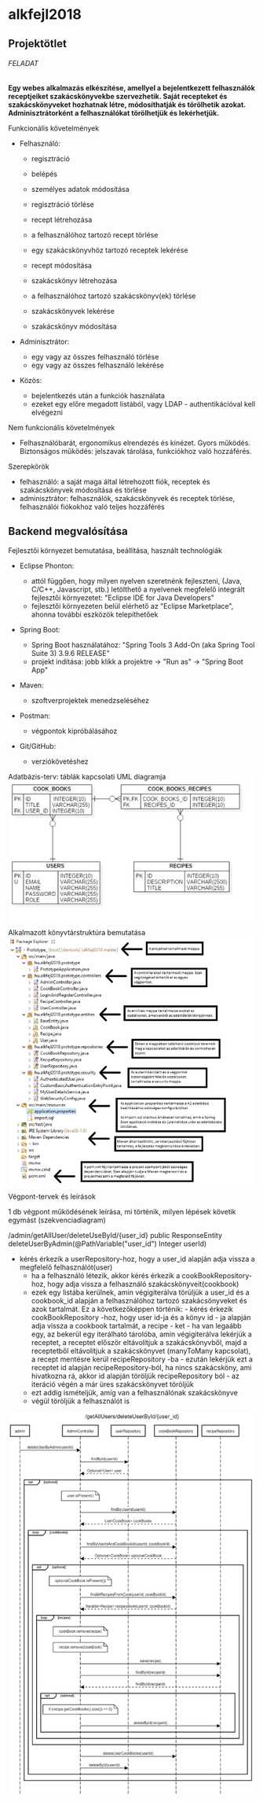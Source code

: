# alkfejl2018
## Projektötlet

###### FELADAT
**Egy webes alkalmazás elkészítése, amellyel a bejelentkezett felhasználók receptjeiket szakácskönyvekbe szervezhetik. Saját recepteket és szakácskönyveket hozhatnak létre, módosíthatják és törölhetik azokat. Adminisztrátorként a felhasználókat törölhetjük és lekérhetjük.**

Funkcionális követelmények

* Felhasználó: 
	* regisztráció
	* belépés
	* személyes adatok módosítása
	* regisztráció törlése

	* recept létrehozása
	* a felhasználóhoz tartozó recept törlése
	* egy szakácskönyvhöz tartozó receptek lekérése
	* recept módosítása
				
	* szakácskönyv létrehozása
	* a felhasználóhoz tartozó szakácskönyv(ek) törlése
	* szakácskönyvek lekérése
	* szakácskönyv módosítása

* Adminisztrátor: 
	* egy vagy az összes felhasználó törlése		
	* egy vagy az összes felhasználó lekérése
				
* Közös: 
	* bejelentkezés után a funkciók használata 
	* ezeket egy előre megadott listából, vagy LDAP - authentikációval kell elvégezni

Nem funkcionális követelmények

* Felhasználóbarát, ergonomikus elrendezés és kinézet. Gyors működés. Biztonságos működés: jelszavak tárolása, funkciókhoz való hozzáférés.

Szerepkörök

* felhasználó: a saját maga által létrehozott fiók, receptek és szakácskönyvek módosítása és törlése
* adminisztrátor: felhasználók, szakácskönyvek és receptek törlése, felhasználói fiókokhoz való teljes hozzáférés

## Backend megvalósítása

Fejlesztői környezet bemutatása, beállítása, használt technológiák

* Eclipse Phonton:
	* attól függően, hogy milyen nyelven szeretnénk fejleszteni, (Java, C/C++, Javascript, stb.)
	letölthető a nyelvenek megfelelő integrált fejlesztői környezetet: "Eclipse IDE for Java Developers" 
	* fejlesztői környezeten belül elérhető az "Eclipse Marketplace", ahonna további eszközök telepíthetőek
		
* Spring Boot:
	* Spring Boot használatához: "Spring Tools 3 Add-On (aka Spring Tool Suite 3) 3.9.6 RELEASE"
	* projekt indítása: jobb klikk a projektre -> "Run as" -> "Spring Boot App"
		
* Maven:
	* szoftverprojektek menedzseléséhez
	
* Postman:						
	* végpontok kipróbálásához
							
* Git/GitHub:
	* verziókövetéshez

Adatbázis-terv: táblák kapcsolati UML diagramja
![Screenshot](db.jpg)

Alkalmazott könyvtárstruktúra bemutatása
![Screenshot](folders.bmp)

Végpont-tervek és leírások

1 db végpont működésének leírása, mi történik, milyen lépések követik egymást (szekvenciadiagram)

/admin/getAllUser/deleteUseById/{user_id}
public ResponseEntity<Void> deleteUserByAdmin(@PathVariable("user_id") Integer userId)

- kérés érkezik a userRepository-hoz, hogy a user_id alapján adja vissza a megfelelő felhasználót(user)
	- ha a felhasználó létezik, akkor kérés érkezik a cookBookRepository-hoz, hogy adja vissza a felhasználó
	szakácskönyveit(cookbook)
	- ezek egy listába kerülnek, amin végigiterálva törüljük a user_id és a cookbook_id alapján a felhasználóhoz tartozó
	szakácsönyveket és azok tartalmát. Ez a következőképpen történik:
			- kérés érkezik cookBookRepository -hoz, hogy user id-ja és a könyv id - ja alapján adja vissza a cookbook tartalmát, a recipe - ket 
				- ha van legaább egy, az bekerül egy iterálható tárolóba, amin végigiterálva lekérjük a receptet, a receptet először eltávolítjuk a szakácskönyvből, majd a receptetből eltávolítjuk a szakácskönyvet (manyToMany kapcsolat), a recept mentésre kerül recipeRepository -ba
			- ezután lekérjük ezt a receptet id alapján recipeRepository-ból, ha nincs szakácsköny, ami hivatkozna rá, akkor id alapján töröljük recipeRepository ból
			- az iteráció végén a már üres szakácskönyvet töröljük
	 - ezt addig ismételjük, amíg van a felhasználónak szakácskönyve
	 - végül töröljük a felhasználót is 
	
![Screenshot](endpoint.png)
